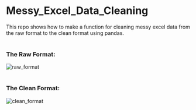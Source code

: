 # Messy_Excel_Data_Cleaning
This repo shows how to make a function for cleaning messy excel data from the raw format to the clean format using pandas.
<br>
<br>
### The Raw Format:
![raw_format](https://user-images.githubusercontent.com/111117653/189199741-a4bf5f73-1d53-4e77-90b4-7e4b0082b48a.jpg)
<br>
<br>

### The Clean Format:
![clean_format](https://user-images.githubusercontent.com/111117653/189199750-3335a313-a50b-4597-8e74-642b7f33bbd4.jpg)


